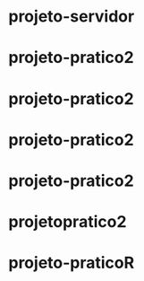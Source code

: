# projeto-servidor
# projeto-pratico2
# projeto-pratico2
# projeto-pratico2
# projeto-pratico2
# projetopratico2
# projeto-praticoR

